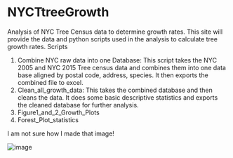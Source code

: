 # NYCTtreeGrowth
Analysis of NYC Tree Census data to determine growth rates.   This site will provide the data and python scripts used in the analysis to calculate tree growth rates.  Scripts
1. Combine NYC raw data into one Database:  This script takes the NYC 2005 and NYC 2015 Tree census data and combines them into one data base aligned by postal code, address, species.  It then exports the combined file to excel. 
2. Clean_all_growth_data: This takes the combined database and then cleans the data. It does some basic descriptive statistics and exports the cleaned database for further analysis.
3. Figure1_and_2_Growth_Plots
4. Forest_Plot_statistics


I am not sure how I made that image!


![image](https://github.com/bmaillou/NYCTtreeGrowth/assets/8991003/696bf23b-021a-4805-acf7-a9556b115bbd)


